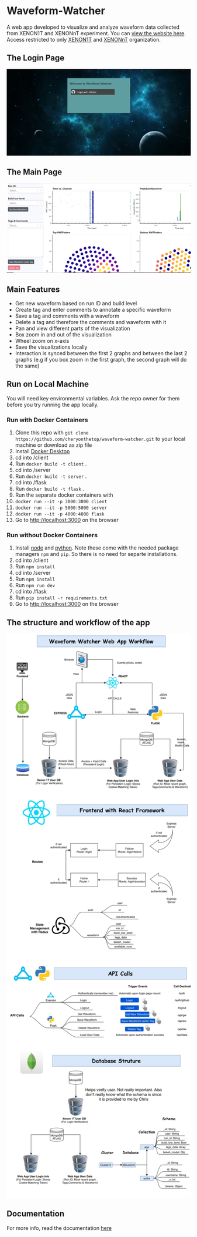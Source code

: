 # Waveform-Watcher

A web app developed to visualize and analyze waveform data collected from XENON1T and XENONnT experiment. You can [view the website here](https://waveform-watcher.azurewebsites.net/). Access restricted to only [XENON1T](https://github.com/XENON1T) and [XENONnT](https://github.com/XENONnT) organization.

## The Login Page

![](readme-images/login.png)

## The Main Page

![](readme-images/home.png)

## Main Features

- Get new waveform based on run ID and build level
- Create tag and enter comments to annotate a specific waveform
- Save a tag and comments with a waveform
- Delete a tag and therefore the comments and waveform with it
- Pan and view different parts of the visualization
- Box zoom in and out of the visualization
- Wheel zoom on x-axis
- Save the visualizations locally
- Interaction is synced between the first 2 graphs and between the last 2 graphs \(e.g if you box zoom in the first graph, the second graph will do the same\)

## Run on Local Machine

You will need key environmental variables. Ask the repo owner for them before you try running the app locally.

### Run with Docker Containers

1. Clone this repo with `git clone https://github.com/cheryonthetop/waveform-watcher.git` to your local machine or download as zip file
2. Install [Docker Desktop](https://www.docker.com/products/docker-desktop)
3. cd into /client
4. Run `docker build -t client` .
5. cd into /server
6. Run `docker build -t server` .
7. cd into /flask
8. Run `docker build -t flask` .
9. Run the separate docker containers with
10. `docker run --it -p 3000:3000 client`
11. `docker run --it -p 5000:5000 server`
12. `docker run --it -p 4000:4000 flask`
13. Go to [http://localhost:3000](http://localhost:3000) on the browser

### Run without Docker Containers

1. Install [node](https://nodejs.org/en/download/) and [python](https://www.python.org/downloads/). Note these come with the needed package managers `npm` and `pip`. So there is no need for separte installations.
2. cd into /client
3. Run `npm install`
4. cd into /server
5. Run `npm install`
6. Run `npm run dev`
7. cd into /flask
8. Run `pip install -r requirements.txt`
9. Go to [http://localhost:3000](http://localhost:3000) on the browser

## The structure and workflow of the app

![Workflow-1](readme-images/workflow-1.jpg) ![Workflow-2](readme-images/workflow-2.jpg) ![Workflow-3](readme-images/workflow-3.jpg) ![Workflow-4](readme-images//workflow-4.jpg)

## Documentation

For more info, read the documentation [here](https://yc104.gitbook.io/waveform-watcher/)
